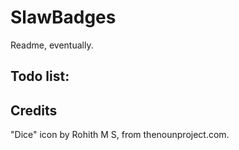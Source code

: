 # SlawBadges

Readme, eventually.

## Todo list:


## Credits
  "Dice" icon by Rohith M S, from thenounproject.com.